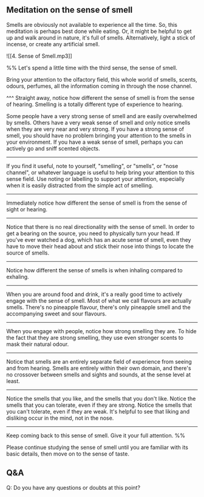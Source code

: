 
## Meditation on the sense of smell

Smells are obviously not available to experience all the time. So, this meditation is perhaps best done while eating. Or, it might be helpful to get up and walk around in nature, it's full of smells. Alternatively, light a stick of incense, or create any artificial smell.  

![[4. Sense of Smell.mp3]]

%%
Let's spend a little time with the third sense, the sense of smell.

Bring your attention to the olfactory field, this whole world of smells, scents, odours, perfumes, all the information coming in through the nose channel.

^^^ Straight away, notice how different the sense of smell is from the sense of hearing. Smelling is a totally different type of experience to hearing.

Some people have a very strong sense of smell and are easily overwhelmed by smells. Others have a very weak sense of smell and only notice smells when they are very near and very strong. If you have a strong sense of smell, you should have no problem bringing your attention to the smells in your environment. If you have a weak sense of smell, perhaps you can actively go and sniff scented objects.

---
If you find it useful, note to yourself, "smelling", or "smells", or "nose channel", or whatever language is useful to help bring your attention to this sense field. Use noting or labelling to support your attention, especially when it is easily distracted from the simple act of smelling.

---
Immediately notice how different the sense of smell is from the sense of sight or hearing.

---
Notice that there is no real directionality with the sense of smell. In order to get a bearing on the source, you need to physically turn your head. If you've ever watched a dog, which has an acute sense of smell, even they have to move their head about and stick their nose into things to locate the source of smells.

---
Notice how different the sense of smells is when inhaling compared to exhaling.

---
When you are around food and drink, it's a really good time to actively engage with the sense of smell. Most of what we call flavours are actually smells. There's no pineapple flavour, there's only pineapple smell and the accompanying sweet and sour flavours.

---
When you engage with people, notice how strong smelling they are. To hide the fact that they are strong smelling, they use even stronger scents to mask their natural odour.

---
Notice that smells are an entirely separate field of experience from seeing and from hearing. Smells are entirely within their own domain, and there's no crossover between smells and sights and sounds, at the sense level at least.

---
Notice the smells that you like, and the smells that you don't like. Notice the smells that you can tolerate, even if they are strong. Notice the smells that you can't tolerate, even if they are weak. It's helpful to see that liking and disliking occur in the mind, not in the nose.

---
Keep coming back to this sense of smell. Give it your full attention.
%%

Please continue studying the sense of smell until you are familiar with its basic details, then move on to the sense of taste.

## Q&A

Q: Do you have any questions or doubts at this point?
